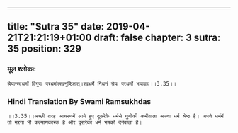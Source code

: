 
---
title: "Sutra 35"
date: 2019-04-21T21:21:19+01:00
draft: false
chapter: 3
sutra: 35
position: 329
---
### मूल श्लोकः:
```
श्रेयान्स्वधर्मो विगुणः परधर्मात्स्वनुष्ठितात्।स्वधर्मे निधनं श्रेयः परधर्मो भयावहः।।3.35।।

```

### Hindi Translation By Swami Ramsukhdas
```
।।3.35।।अच्छी तरह आचरणमें लाये हुए दूसरेके धर्मसे गुणोंकी कमीवाला अपना धर्म श्रेष्ठ है। अपने धर्ममें तो मरना भी कल्याणकारक है और दूसरेका धर्म भयको देनेवाला है। 

```

